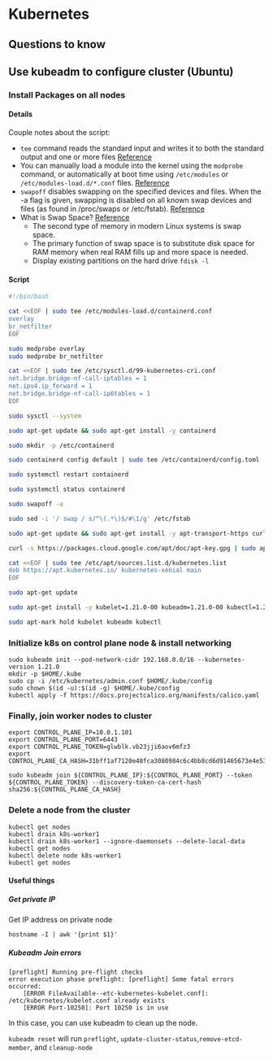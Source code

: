 # Kubernetes

<!-- toc -->

## Questions to know

## Use kubeadm to configure cluster (Ubuntu)

### Install Packages on all nodes

#### Details

Couple notes about the script:
 - `tee` command reads the standard input and writes it to both the standard output and one or more files [Reference](https://www.geeksforgeeks.org/tee-command-linux-example/)
 - You can manually load a module into the kernel using the `modprobe` command, or automatically at boot time using `/etc/modules` or `/etc/modules-load.d/*.conf` files. [Reference](https://linuxize.com/post/modprobe-command-in-linux/)
 - `swapoff` disables swapping on the specified devices and files. When the -a flag is given, swapping is disabled on all known swap devices and files (as found in /proc/swaps or /etc/fstab). [Reference](https://linux.die.net/man/8/swapoff)
 - What is Swap Space? [Reference](https://opensource.com/article/18/9/swap-space-linux-systems)
    - The second type of memory in modern Linux systems is swap space.
    - The primary function of swap space is to substitute disk space for RAM memory when real RAM fills up and more space is needed.
    - Display existing partitions on the hard drive `fdisk -l`

#### Script

```bash
#!/bin/bash

cat <<EOF | sudo tee /etc/modules-load.d/containerd.conf
overlay
br_netfilter
EOF

sudo modprobe overlay
sudo modprobe br_netfilter

cat <<EOF | sudo tee /etc/sysctl.d/99-kubernetes-cri.conf
net.bridge.bridge-nf-call-iptables = 1
net.ipv4.ip_forward = 1
net.bridge.bridge-nf-call-ip6tables = 1
EOF

sudo sysctl --system

sudo apt-get update && sudo apt-get install -y containerd

sudo mkdir -p /etc/containerd

sudo containerd config default | sudo tee /etc/containerd/config.toml

sudo systemctl restart containerd

sudo systemctl status containerd

sudo swapoff -a

sudo sed -i '/ swap / s/^\(.*\)$/#\1/g' /etc/fstab

sudo apt-get update && sudo apt-get install -y apt-transport-https curl

curl -s https://packages.cloud.google.com/apt/doc/apt-key.gpg | sudo apt-key add -

cat <<EOF | sudo tee /etc/apt/sources.list.d/kubernetes.list
deb https://apt.kubernetes.io/ kubernetes-xenial main
EOF

sudo apt-get update

sudo apt-get install -y kubelet=1.21.0-00 kubeadm=1.21.0-00 kubectl=1.21.0-00

sudo apt-mark hold kubelet kubeadm kubectl
```

### Initialize k8s on control plane node & install networking

```
sudo kubeadm init --pod-network-cidr 192.168.0.0/16 --kubernetes-version 1.21.0
mkdir -p $HOME/.kube
sudo cp -i /etc/kubernetes/admin.conf $HOME/.kube/config
sudo chown $(id -u):$(id -g) $HOME/.kube/config
kubectl apply -f https://docs.projectcalico.org/manifests/calico.yaml
```

### Finally, join worker nodes to cluster

```
export CONTROL_PLANE_IP=10.0.1.101
export CONTROL_PLANE_PORT=6443
export CONTROL_PLANE_TOKEN=glwblk.vb23jji6aov6mfz3
export CONTROL_PLANE_CA_HASH=31bff1af7120e48fca3080984c6c4bb8cd6d91465673e4e53cfa281dc3ed23f9

sudo kubeadm join ${CONTROL_PLANE_IP}:${CONTROL_PLANE_PORT} --token ${CONTROL_PLANE_TOKEN} --discovery-token-ca-cert-hash sha256:${CONTROL_PLANE_CA_HASH}
```

### Delete a node from the cluster

```
kubectl get nodes
kubectl drain k8s-worker1
kubectl drain k8s-worker1 --ignore-daemonsets --delete-local-data
kubectl get nodes
kubectl delete node k8s-worker1
kubectl get nodes
```

#### Useful things

##### Get private IP

Get IP address on private node
```
hostname -I | awk '{print $1}'
```

##### Kubeadm Join errors

```
[preflight] Running pre-flight checks
error execution phase preflight: [preflight] Some fatal errors occurred:
	[ERROR FileAvailable--etc-kubernetes-kubelet.conf]: /etc/kubernetes/kubelet.conf already exists
	[ERROR Port-10250]: Port 10250 is in use
```

In this case, you can use kubeadm to clean up the node.

`kubeadm reset` will run `preflight`, `update-cluster-status`,`remove-etcd-member`, and `cleanup-node`
